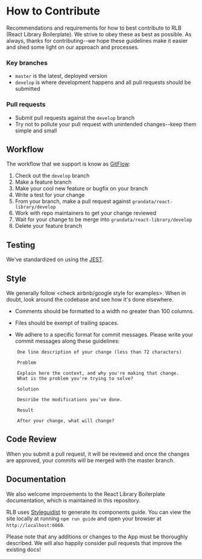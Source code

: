 # How to Contribute

Recommendations and requirements for how to best contribute to RLB (React Library Boilerplate). We strive to obey these as best as possible. As always, thanks for contributing--we hope these guidelines make it easier and shed some light on our approach and processes.

### Key branches
- `master` is the latest, deployed version
- `develop` is where development happens and all pull requests should be submitted

### Pull requests
- Submit pull requests against the `develop` branch
- Try not to pollute your pull request with unintended changes--keep them simple and small

## Workflow

The workflow that we support is know as [GitFlow][git-flow]:

1.  Check out the `develop` branch
2.  Make a feature branch
3.  Make your cool new feature or bugfix on your branch
4.  Write a test for your change
5.  From your branch, make a pull request against `grandata/react-library/develop`
6.  Work with repo maintainers to get your change reviewed
7.  Wait for your change to be merge into `grandata/react-library/develop`
8.  Delete your feature branch

## Testing

We've standardized on using the [JEST][jest].

## Style

We generally follow <check airbnb/google style for examples>. When
in doubt, look around the codebase and see how it's done elsewhere.

- Comments should be formatted to a width no greater than 100 columns.

- Files should be exempt of trailing spaces.

- We adhere to a specific format for commit messages. Please write your commit
messages along these guidelines:
```
    One line description of your change (less than 72 characters)

    Problem

    Explain here the context, and why you're making that change.
    What is the problem you're trying to solve?

    Solution

    Describe the modifications you've done.

    Result

    After your change, what will change?
```

## Code Review

When you submit a pull request, it will be reviewed and once the changes are
approved, your commits will be merged with the master branch.

## Documentation

We also welcome improvements to the React Library Boilerplate documentation, which is maintained
in this repository.

RLB uses [Styleguidist](https://github.com/styleguidist/react-styleguidist) to generate its components guide.
You can view the site locally at running `npm run guide` and open your browser at `http://localhost:6060`.

Please note that any additions or changes to the App must be thoroughly
described. We will also happily consider pull requests that improve the existing docs!

[git-flow]: http://nvie.com/posts/a-successful-git-branching-model/
[jest]: https://facebook.github.io/jest/
